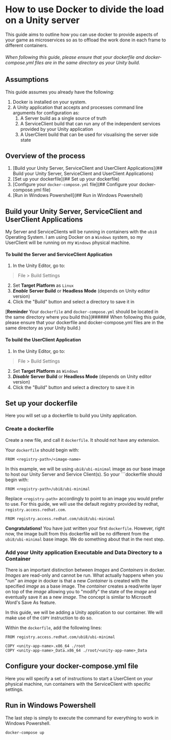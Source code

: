 # How to use Docker to divide the load on a Unity server
This guide aims to outline how you can use docker to provide aspects of your game as microservices so as to offload the work done in each frame to different containers.

###### When following this guide, please ensure that your dockerfile and docker-compose.yml files are in the same directory as your Unity build.

## Assumptions
This guide assumes you already have the following:
1. Docker is installed on your system.
2. A Unity application that accepts and processes command line arguments for configuration as:
    1. A Server build as a single source of truth
    2. A ServiceClient build that can run any of the independent services provided by your Unity application
    3. A UserClient build that can be used for visualising the server side state

## Overview of the process
1. [Build your Unity Server, ServiceClient and UserClient Applications](## Build your Unity Server, ServiceClient and UserClient Applications)
2. [Set up your dockerfile](## Set up your dockerfile)
3. [Configure your ```docker-compose.yml``` file](## Configure your docker-compose.yml file)
4. [Run in Windows Powershell](## Run in Windows Powershell)

## Build your Unity Server, ServiceClient and UserClient Applications
My Server and ServiceClients will be running in containers with the ```ubi8``` Operating System. I am using Docker on a ```Windows``` system, so my UserClient will be running on my ```Windows``` physical machine.

#### To build the Server and ServiceClient Application
1. In the Unity Editor, go to:
> File > Build Settings
2. Set **Target Platform** as ```Linux```
3. ***Enable*** **Server Build** or **Headless Mode** (depends on Unity editor version)
4. Click the "Build" button and select a directory to save it in

[**Reminder** Your ```dockerfile``` and ```docker-compose.yml``` should be located in the same directory where you build this](###### When following this guide, please ensure that your dockerfile and docker-compose.yml files are in the same directory as your Unity build.) 

#### To build the UserClient Application
1. In the Unity Editor, go to:
> File > Build Settings
2. Set **Target Platform** as ```Windows```
3. ***Disable*** **Server Build** or **Headless Mode** (depends on Unity editor version)
4. Click the "Build" button and select a directory to save it in

## Set up your dockerfile
Here you will set up a dockerfile to build you Unity application.

### Create a dockerfile
Create a new file, and call it ```dockerfile```. It should not have any extension.

Your ```dockerfile``` should begin with:

    FROM <registry-path>/<image-name>

In this example, we will be using ```ubi8/ubi-minimal``` image as our base image to host our Unity Server and Service Client(s). So your ```dockerfile should begin with:

    FROM <registry-path>/ubi8/ubi-minimal

Replace ```<registry-path>``` accordingly to point to an image you would prefer to use. For this guide, we will use the default registry provided by redhat, ```registry.access.redhat.com```.

    FROM registry.access.redhat.com/ubi8/ubi-minimal

**Congratulations!** You have just written your first ```dockerfile```. However, right now, the image built from this dockerfile will be no different from the ```ubi8/ubi-minimal``` base image. We do something about that in the next step.

### Add your Unity application Executable and Data Directory to a Container
There is an important distinction between *Images* and *Containers* in docker. *Images* are read-only and cannot be run. What actually happens when you "run" an *image* in docker is that a new *Container* is created with the specified *image* as a base image. The *container* creates a read/write layer on top of the *image* allowing you to "modify" the state of the *image* and eventually save it as a new *image*. The concept is similar to Microsoft Word's Save As feature.

In this guide, we will be adding a Unity application to our container. We will make use of the ```COPY``` instruction to do so.

Within the ```dockerfile```, add the following lines:

    FROM registry.access.redhat.com/ubi8/ubi-minimal

    COPY <unity-app-name>.x86_64 ./root
    COPY <unity-app-name>_Data.x86_64 ./root/<unity-app-name>_Data

## Configure your docker-compose.yml file
Here you will specify a set of instructions to start a UserClient on your physical machine, run containers with the ServiceClient with specific settings.

## Run in Windows Powershell
The last step is simply to execute the command for everything to work in Windows Powershell.

    docker-compose up
